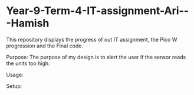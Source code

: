 # Year-9-Term-4-IT-assignment-Ari---Hamish
This repository displays the progress of out IT assignment, the Pico W progression and the Final code.

Purpose:
The purpose of my design is to alert the user if the sensor reads the units too high. 

Usage:

Setup:

